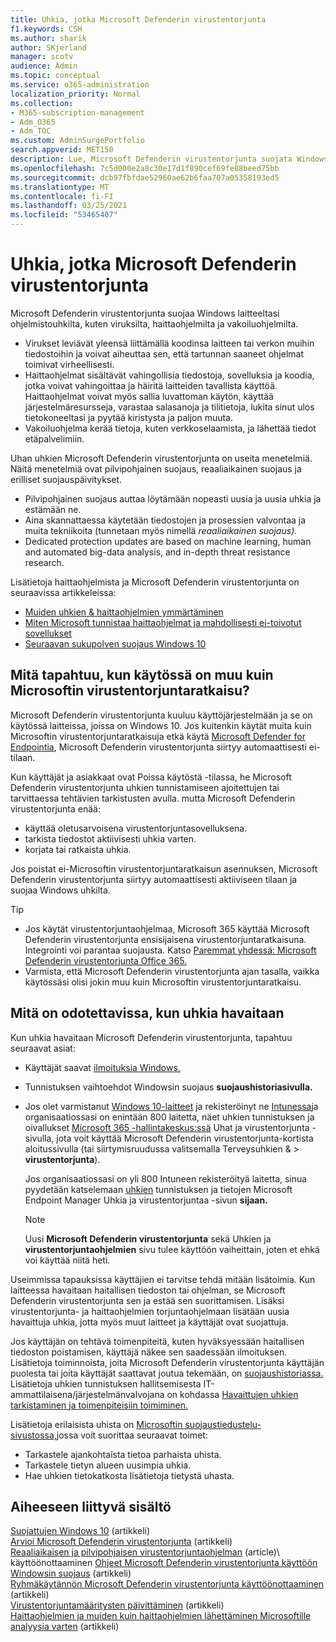 ```yaml
---
title: Uhkia, jotka Microsoft Defenderin virustentorjunta
f1.keywords: CSH
ms.author: sharik
author: SKjerland
manager: scotv
audience: Admin
ms.topic: conceptual
ms.service: o365-administration
localization_priority: Normal
ms.collection:
- M365-subscription-management
- Adm_O365
- Adm_TOC
ms.custom: AdminSurgePortfolio
search.appverid: MET150
description: Lue, Microsoft Defenderin virustentorjunta suojata Windows laitteitasi ohjelmistouhkilta, kuten viruksilta, haittaohjelmilta ja vakoiluohjelmilta.
ms.openlocfilehash: 7c5d000e2a8c30e17d1f890cef69fe88beed75bb
ms.sourcegitcommit: dcb97fbfdae52960ae62b6faa707a05358193ed5
ms.translationtype: MT
ms.contentlocale: fi-FI
ms.lasthandoff: 03/25/2021
ms.locfileid: "53465407"
---
```

# <a name="threats-detected-by-microsoft-defender-antivirus"></a>Uhkia, jotka Microsoft Defenderin virustentorjunta

Microsoft Defenderin virustentorjunta suojaa Windows laitteeltasi ohjelmistouhkilta, kuten viruksilta, haittaohjelmilta ja vakoiluohjelmilta.

- Virukset leviävät yleensä liittämällä koodinsa laitteen tai verkon muihin tiedostoihin ja voivat aiheuttaa sen, että tartunnan saaneet ohjelmat toimivat virheellisesti.
- Haittaohjelmat sisältävät vahingollisia tiedostoja, sovelluksia ja koodia, jotka voivat vahingoittaa ja häiritä laitteiden tavallista käyttöä. Haittaohjelmat voivat myös sallia luvattoman käytön, käyttää järjestelmäresursseja, varastaa salasanoja ja tilitietoja, lukita sinut ulos tietokoneeltasi ja pyytää kiristysta ja paljon muuta.
- Vakoiluohjelma kerää tietoja, kuten verkkoselaamista, ja lähettää tiedot etäpalvelimiin.
 
Uhan uhkien Microsoft Defenderin virustentorjunta on useita menetelmiä. Näitä menetelmiä ovat pilvipohjainen suojaus, reaaliaikainen suojaus ja erilliset suojauspäivitykset.

- Pilvipohjainen suojaus auttaa löytämään nopeasti uusia ja uusia uhkia ja estämään ne.
- Aina skannattaessa käytetään tiedostojen ja prosessien valvontaa ja muita tekniikoita (tunnetaan myös nimellä *reaaliaikainen suojaus).*
- Dedicated protection updates are based on machine learning, human and automated big-data analysis, and in-depth threat resistance research. 

Lisätietoja haittaohjelmista ja Microsoft Defenderin virustentorjunta on seuraavissa artikkeleissa: 

- [Muiden uhkien & haittaohjelmien ymmärtäminen](/windows/security/threat-protection/intelligence/understanding-malware)
- [Miten Microsoft tunnistaa haittaohjelmat ja mahdollisesti ei-toivotut sovellukset](/windows/security/threat-protection/intelligence/criteria)
- [Seuraavan sukupolven suojaus Windows 10](/windows/security/threat-protection/microsoft-defender-antivirus/microsoft-defender-antivirus-in-windows-10)

## <a name="what-happens-when-a-non-microsoft-antivirus-solution-is-used"></a>Mitä tapahtuu, kun käytössä on muu kuin Microsoftin virustentorjuntaratkaisu? 

Microsoft Defenderin virustentorjunta kuuluu käyttöjärjestelmään ja se on käytössä laitteissa, joissa on Windows 10. Jos kuitenkin käytät muita kuin Microsoftin virustentorjuntaratkaisuja etkä käytä [Microsoft Defender for Endpointia](/windows/security/threat-protection/microsoft-defender-atp/microsoft-defender-advanced-threat-protection), Microsoft Defenderin virustentorjunta siirtyy automaattisesti ei-tilaan.  

Kun käyttäjät ja asiakkaat ovat Poissa käytöstä -tilassa, he Microsoft Defenderin virustentorjunta uhkien tunnistamiseen ajoitettujen tai tarvittaessa tehtävien tarkistusten avulla. mutta Microsoft Defenderin virustentorjunta enää:

- käyttää oletusarvoisena virustentorjuntasovelluksena.
- tarkista tiedostot aktiivisesti uhkia varten.
- korjata tai ratkaista uhkia.

Jos poistat ei-Microsoftin virustentorjuntaratkaisun asennuksen, Microsoft Defenderin virustentorjunta siirtyy automaattisesti aktiiviseen tilaan ja suojaa Windows uhkilta.

> [!TIP]
> - Jos käytät virustentorjuntaohjelmaa, Microsoft 365 käyttää Microsoft Defenderin virustentorjunta ensisijaisena virustentorjuntaratkaisuna. Integrointi voi parantaa suojausta. Katso [Paremmat yhdessä: Microsoft Defenderin virustentorjunta Office 365.](/windows/security/threat-protection/microsoft-defender-antivirus/office-365-microsoft-defender-antivirus)
> - Varmista, että Microsoft Defenderin virustentorjunta ajan tasalla, vaikka käytössäsi olisi jokin muu kuin Microsoftin virustentorjuntaratkaisu.

## <a name="what-to-expect-when-threats-are-detected"></a>Mitä on odotettavissa, kun uhkia havaitaan

Kun uhkia havaitaan Microsoft Defenderin virustentorjunta, tapahtuu seuraavat asiat:

- Käyttäjät saavat [ilmoituksia Windows.](https://support.microsoft.com/windows/8942c744-6198-fe56-4639-34320cf9444e) 
- Tunnistuksen vaihtoehdot Windowsin suojaus **suojaushistoriasivulla.** [](/windows/security/threat-protection/windows-defender-security-center/windows-defender-security-center)  
- Jos olet varmistanut [Windows 10-laitteet](secure-win-10-pcs.md) ja rekisteröinyt ne [Intunessa](/mem/intune/enrollment/windows-enrollment-methods)ja organisaatiossasi on enintään 800 laitetta, näet uhkien tunnistuksen  ja oivallukset <a href="https://go.microsoft.com/fwlink/p/?linkid=2024339" target="_blank">Microsoft 365 -hallintakeskus:ssä</a> Uhat ja  virustentorjunta -sivulla, jota voit käyttää Microsoft Defenderin virustentorjunta-kortista aloitussivulla (tai siirtymisruudussa valitsemalla Terveysuhkien &   >  **virustentorjunta**).

    Jos organisaatiossasi on yli 800 Intuneen rekisteröityä laitetta, sinua pyydetään katselemaan [uhkien](/mem/endpoint-manager-overview) tunnistuksen ja tietojen Microsoft Endpoint Manager Uhkia ja virustentorjuntaa -sivun **sijaan.**
 
    > [!NOTE]
    > Uusi **Microsoft Defenderin virustentorjunta** sekä Uhkien ja **virustentorjuntaohjelmien** sivu tulee käyttöön vaiheittain, joten et ehkä voi käyttää niitä heti.

Useimmissa tapauksissa käyttäjien ei tarvitse tehdä mitään lisätoimia. Kun laitteessa havaitaan haitallisen tiedoston tai ohjelman, se Microsoft Defenderin virustentorjunta sen ja estää sen suorittamisen. Lisäksi virustentorjunta- ja haittaohjelmien torjuntaohjelmaan lisätään uusia havaittuja uhkia, jotta myös muut laitteet ja käyttäjät ovat suojattuja.  

Jos käyttäjän on tehtävä toimenpiteitä, kuten hyväksyessään haitallisen tiedoston poistamisen, käyttäjä näkee sen saadessään ilmoituksen. Lisätietoja toiminnoista, joita Microsoft Defenderin virustentorjunta käyttäjän puolesta tai joita käyttäjät saattavat joutua tekemään, on [suojaushistoriassa.](https://support.microsoft.com/office/f1e5fd95-09b4-46d1-b8c7-1059a1e09708) Lisätietoja uhkien tunnistuksen hallitsemisesta IT-ammattilaisena/järjestelmänvalvojana on kohdassa [Havaittujen uhkien tarkistaminen ja toimenpiteisiin toimiminen.](review-threats-take-action.md)

Lisätietoja erilaisista uhista on <a href="https://www.microsoft.com/wdsi/threats" target="_blank">Microsoftin suojaustiedustelu-sivustossa,</a>jossa voit suorittaa seuraavat toimet: 

- Tarkastele ajankohtaista tietoa parhaista uhista.
- Tarkastele tietyn alueen uusimpia uhkia.
- Hae uhkien tietokatkosta lisätietoja tietystä uhasta.

## <a name="related-content"></a>Aiheeseen liittyvä sisältö

[Suojattujen Windows 10](secure-windows-10-devices.md) (artikkeli)\
[Arvioi Microsoft Defenderin virustentorjunta](/windows/security/threat-protection/microsoft-defender-antivirus/evaluate-microsoft-defender-antivirus) (artikkeli)\
[Reaaliaikaisen ja pilvipohjaisen virustentorjuntaohjelman](/mem/intune/user-help/turn-on-defender-windows#turn-on-real-time-and-cloud-delivered-protection) (article)\ käyttöönottaaminen
[Ohjeet Microsoft Defenderin virustentorjunta käyttöön Windowsin suojaus](/windows/security/threat-protection/microsoft-defender-antivirus/microsoft-defender-security-center-antivirus) (artikkeli)\
[Ryhmäkäytännön Microsoft Defenderin virustentorjunta käyttöönottaaminen](/mem/intune/user-help/turn-on-defender-windows#turn-on-windows-defender) (artikkeli)\
[Virustentorjuntamääritysten päivittäminen](/mem/intune/user-help/turn-on-defender-windows#update-your-antivirus-definitions) (artikkeli)\
[Haittaohjelmien ja muiden kuin haittaohjelmien lähettäminen Microsoftille analyysia varten](/microsoft-365/security/office-365-security/submitting-malware-and-non-malware-to-microsoft-for-analysis) (artikkeli)

